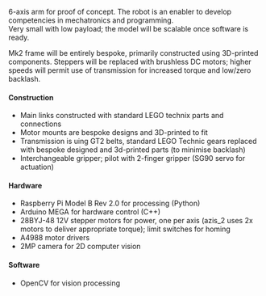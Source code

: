 6-axis arm for proof of concept. The robot is an enabler to develop competencies in mechatronics and programming.  
Very small with low payload; the model will be scalable once software is ready.  

Mk2 frame will be entirely bespoke, primarily constructed using 3D-printed components. Steppers will be replaced with brushless DC motors; higher speeds will permit use of transmission for increased torque and low/zero backlash.  

#### Construction
- Main links constructed with standard LEGO technix parts and connections  
- Motor mounts are bespoke designs and 3D-printed to fit  
- Transmission is uing GT2 belts, standard LEGO Technic gears replaced with bespoke designed and 3d-printed parts (to minimise backlash)  
- Interchangeable gripper; pilot with 2-finger gripper (SG90 servo for actuation)  

#### Hardware
- Raspberry Pi Model B Rev 2.0 for processing (Python)  
- Arduino MEGA for hardware control (C++)  
- 28BYJ-48 12V stepper motors for power, one per axis (azis_2 uses 2x motors to deliver appropriate torque); limit switches for homing  
- A4988 motor drivers  
- 2MP camera for 2D computer vision  

#### Software  
- OpenCV for vision processing  
